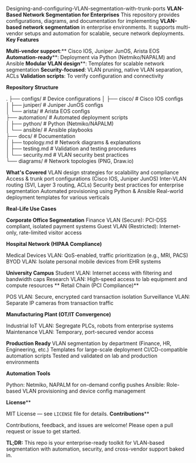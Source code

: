 Designing-and-configuring-VLAN-segmentation-with-trunk-ports
**VLAN-Based Network Segmentation for Enterprises**
This repository provides configurations, diagrams, and documentation for implementing **VLAN-based network segmentation** in enterprise environments. It supports multi-vendor setups and automation for scalable, secure network deployments.
**Key Features**

**Multi-vendor support**:** Cisco IOS, Juniper JunOS, Arista EOS
**Automation-ready****: Deployment via Python (Netmiko/NAPALM) and Ansible
**Modular VLAN design****: Templates for scalable network segmentation
**Security-focused**: VLAN pruning, native VLAN separation, ACLs
  **Validation scripts**: To verify configuration and connectivity

**Repository Structure**

.
├── configs/                   # Device configurations
│   ├── cisco/                 # Cisco IOS configs  
│   ├── juniper/               # Juniper JunOS configs  
│   └── arista/                # Arista EOS configs  
├── automation/               # Automated deployment scripts  
│   ├── python/                # Python (Netmiko/NAPALM)  
│   └── ansible/               # Ansible playbooks  
├── docs/                      # Documentation  
│   ├── topology.md            # Network diagrams & explanations  
│   ├── testing.md             # Validation and testing procedures  
│   └── security.md            # VLAN security best practices  
└── diagrams/                  # Network topologies (PNG, Draw.io)

**What's Covered**
VLAN design strategies for scalability and compliance
Access & trunk port configurations (Cisco IOS, Juniper JunOS)
Inter-VLAN routing (SVI, Layer 3 routing, ACLs)
Security best practices for enterprise segmentation
Automated provisioning using Python & Ansible
Real-world deployment templates for various verticals


**Real-Life Use Cases**

**Corporate Office Segmentation**
Finance VLAN (Secure): PCI-DSS compliant, isolated payment systems
Guest VLAN (Restricted): Internet-only, rate-limited visitor access

**Hospital Network (HIPAA Compliance)**

Medical Devices VLAN: QoS-enabled, traffic prioritization (e.g., MRI, PACS)
BYOD VLAN: Isolate personal mobile devices from EHR systems

**University Campus**
Student VLAN: Internet access with filtering and bandwidth caps
Research VLAN: High-speed access to lab equipment and compute resources
**
Retail Chain (PCI Compliance)**

POS VLAN: Secure, encrypted card transaction isolation
Surveillance VLAN: Separate IP cameras from transaction traffic

**Manufacturing Plant (OT/IT Convergence)**

Industrial IoT VLAN: Segregate PLCs, robots from enterprise systems
Maintenance VLAN: Temporary, port-secured vendor access

**Production Ready**
VLAN segmentation by department (Finance, HR, Engineering, etc.)
Templates for large-scale deployment
CI/CD-compatible automation scripts
Tested and validated on lab and production environments


**Automation Tools**

Python: Netmiko, NAPALM for on-demand config pushes
Ansible: Role-based VLAN provisioning and device config management

**License****

MIT License — see `LICENSE` file for details.
**Contributions****

Contributions, feedback, and issues are welcome!
Please open a pull request or issue to get started.


**TL;DR:**
This repo is your enterprise-ready toolkit for VLAN-based segmentation with automation, security, and cross-vendor support baked in.



